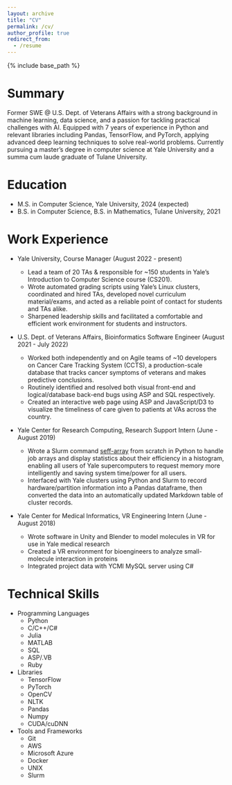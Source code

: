 ```yaml
---
layout: archive
title: "CV"
permalink: /cv/
author_profile: true
redirect_from:
  - /resume
---
```


{% include base_path %}

Summary
======
Former SWE @ U.S. Dept. of Veterans Affairs with a strong background in machine learning, data science, and a passion for tackling practical challenges with AI. Equipped with 7 years of experience in Python and relevant libraries including Pandas, TensorFlow, and PyTorch, applying advanced deep learning techniques to solve real-world problems. Currently pursuing a master’s degree in computer science at Yale University and a summa cum laude graduate of Tulane University. 

Education
======
* M.S. in Computer Science, Yale University, 2024 (expected)
* B.S. in Computer Science, B.S. in Mathematics, Tulane University, 2021

Work Experience
======
* Yale University, Course Manager (August 2022 - present)
  * Lead a team of 20 TAs & responsible for ~150 students in Yale’s Introduction to Computer Science course (CS201).
  * Wrote automated grading scripts using Yale’s Linux clusters, coordinated and hired TAs, developed novel curriculum material/exams, and acted as a reliable point of contact for students and TAs alike.
  * Sharpened leadership skills and facilitated a comfortable and efficient work environment for students and instructors.

* U.S. Dept. of Veterans Affairs, Bioinformatics Software Engineer (August 2021 - July 2022)
  * Worked both independently and on Agile teams of ~10 developers on Cancer Care Tracking System (CCTS), a production-scale database that tracks cancer symptoms of veterans and makes predictive conclusions.
  * Routinely identified and resolved both visual front-end and logical/database back-end bugs using ASP and SQL respectively.
  * Created an interactive web page using ASP and JavaScript/D3 to visualize the timeliness of care given to patients at VAs across the country.

* Yale Center for Research Computing, Research Support Intern (June - August 2019)
  * Wrote a Slurm command [seff-array](https://github.com/ycrc/seff-array) from scratch in Python to handle job arrays and display statistics about their efficiency in a histogram, enabling all users of Yale supercomputers to request memory more intelligently and saving system time/power for all users.
  * Interfaced with Yale clusters using Python and Slurm to record hardware/partition information into a Pandas dataframe, then converted the data into an automatically updated Markdown table of cluster records.

* Yale Center for Medical Informatics, VR Engineering Intern (June - August 2018)
  * Wrote software in Unity and Blender to model molecules in VR for use in Yale medical research
  * Created a VR environment for bioengineers to analyze small-molecule interaction in proteins
  * Integrated project data with YCMI MySQL server using C#

  
Technical Skills
======
* Programming Languages
  * Python
  * C/C++/C#
  * Julia
  * MATLAB
  * SQL
  * ASP/.VB
  * Ruby
* Libraries
  * TensorFlow
  * PyTorch
  * OpenCV
  * NLTK
  * Pandas
  * Numpy
  * CUDA/cuDNN
* Tools and Frameworks
  * Git
  * AWS
  * Microsoft Azure
  * Docker
  * UNIX
  * Slurm

